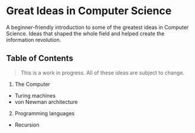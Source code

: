 # Great Ideas in Computer Science

A beginner-friendly introduction to some of the greatest ideas in Computer Science. Ideas that shaped the whole field and helped create the information revolution.

## Table of Contents

> This is a work in progress. All of these ideas are subject to change.

1. The Computer
  - Turing machines
  - von Newman architecture
  
2. Programming languages
  - Recursion
